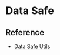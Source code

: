 # Data Safe



## Reference
- [Data Safe Utils](https://github.com/davidkhala/oracle-data-safe-utils)


